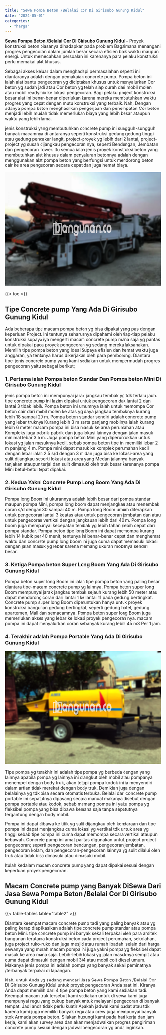 ```yaml
---
title: "Sewa Pompa Beton /Belalai Cor Di Girisubo Gunung Kidul"
date: "2024-05-04"
categories: 
  - "harga"
---
```


**Sewa Pompa Beton /Belalai Cor Di Girisubo Gunung Kidul** – Proyek konstruksi beton biasanya dihadapkan pada problem Bagaimana menangani progres pengecoran dalam jumlah besar secara efisien baik waktu maupun energi. Untuk memecahkan persoalan ini karenanya para pelaku konstruksi perlu memakai alat khusus.

Sebagai akses keluar dalam menghadapi permasalahan seperti ini diantaranya adalah dengan pemakaian concrete pump. Pompa beton ini ialah alat bantu pengecoran yg diciptakan khusus untuk menyalurkan Cor beton yg sudah jadi atau Cor beton yg telah siap curah dari mobil molen atau mobil readymix ke lokasi pengecoran. Bagi pelaku project konstruksi besar alat ini benar-benar diperlukan karena mereka membutuhkan waktu progres yang cepat dengan mutu konstruksi yang terbaik. Nah, Dengan adanya pompa beton menghasilkan pengerjaan dan penempatan Cor beton menjadi lebih mudah tidak memerlukan biaya yang lebih besar ataupun waktu yang lebih lama.

jenis konstruksi yang membutuhkan concrete pump ini sungguh-sungguh banyak macamnya di antaranya seperti konstruksi gedung gedung tinggi atau gedung pencakar langit, project-proyek yg lebih dari 2 lantai, project-project yg susah dijangkau pengecoran nya, seperti Bendungan, Jembatan dan pengecoran Tower. Itu semua ialah jenis proyek konstruksi beton yang membutuhkan alat khusus dalam penyaluran betonnya adalah dengan menggunakan alat pompa beton yang berfungsi untuk mendorong beton cair ke area pengecoran secara cepat dan juga hemat biaya.

![Sewa Pompa Beton /Belalai Cor Di Girisubo Gunung Kidul](/images/sewa-concrete-pump-24.png)

{{< toc >}}

## Tipe Concrete pump Yang Ada Di Girisubo Gunung Kidul

Ada beberapa tipe macam pompa beton yg bisa dipakai yang pas dengan keperluan Project. Ini tentunya seharusnya dipahami oleh tiap-tiap pelaku konstruksi supaya iya mengerti macam concrete pump mana saja yg pantas untuk dipakai pada proyek pengecoran yg sedang mereka laksanakan. Memilih tipe pompa beton yang ideal Supaya efisien dan hemat waktu juga anggaran, ya tentunya harus dikerjakan oleh para pemborong. Diantara tipe-jenis concrete pump yang kami sediakan untuk mempermudah progres pengecoran yaitu sebagai berikut;

### 1\. Pertama ialah Pompa beton Standar Dan Pompa beton Mini Di Girisubo Gunung Kidul

jenis pompa beton ini mempunyai jarak jangkau tembak yg tdk terlalu jauh. tipe concrete pump ini lazim dipakai untuk pengecoran dak lantai 2 dan lantai 3 tidak lebih. Pompa beton ini umumnya ialah untuk memompa Cor beton cair dari mobil molen ke atas yg daya jangkau tembaknya kurang lebih 18 sampai 20 m. Pompa beton standar sendiri adalah concrete pump yang lebar truknya Kurang lebih 3 m serta panjang mobilnya ialah kurang lebih 6 meter macam pompa ini bisa masuk ke area perumahan atau Kompleks juga pabrik-pabrik dan juga lokasi lainnya dengan jalan masuk minimal lebar 3.5 m. Juga pompa beton Mini yang diperuntukkan untuk lokasi yg jalan masuknya kecil, sebab pompa beton tipe ini memiliki lebar 2 m panjang 4 m. Pompa mini dapat masuk ke komplek perumahan kecil dengan lebar ialah 2.5 s/d dengan 3 m dan juga bisa ke lokasi-area yang sulit dijangkau seperti lokasi atau area yang Medan jalannya banyak tanjakan ataupun terjal dan sulit dimasuki oleh truk besar karenanya pompa Mini betul-betul tepat dipakai.

### 2\. Kedua Yakni Concrete Pump Long Boom Yang Ada Di Girisubo Gunung Kidul

Pompa long Boom ini ukurannya adalah lebih besar dari pompa standar maupun pompa Mini, pompa long boom dapat menjangkau atau menembak coran s/d dengan 30 sampai 40 m. Pompa long Boom umum diterapkan untuk pengecoran lantai 3 keatas atau untuk pengecoran jembatan dan atau untuk pengecoran vertikal dengan jangkauan lebih dari 40 m. Pompa long boom juga mempunyai kecepatan tembak yg lebih tahan /lebih cepat dari pompa standar. Pompa beton tipe long Boom ini dapat memompa kurang lebih 14 kubik per 40 menit, tentunya ini benar-benar cepat dan menghemat waktu dan concrete pump long boom ini juga cuma dapat memasuki lokasi dengan jalan masuk yg lebar karena memang ukuran mobilnya sendiri besar.

### 3\. Ketiga Pompa beton Super Long Boom Yang Ada Di Girisubo Gunung Kidul

Pompa beton super long Boom ini ialah tipe pompa beton yang paling besar diantara tipe-macam concrete pump yg lainnya. Pompa beton super long Boom mempunyai jarak jangkau tembak sejauh kurang lebih 50 meter atau dapat mendorong coran dari lantai 1 ke lantai 11 pada gedung bertingkat. Concrete pump super long Boom diperuntukan hanya untuk proyek konstruksi bangunan gedung bertingkat, seperti gedung hotel, gedung apartemen, Mall dan semacamnya. Pompa beton super long Boom juga memerlukan akses yang lebar ke lokasi proyek pengecoran nya. macam pompa ini dapat menyalurkan coran sebanyak kurang lebih 45 m3 Per 1 jam.

### 4\. Terakhir adalah Pompa Portable Yang Ada Di Girisubo Gunung Kidul

![Sewa Pompa Beton /Belalai Cor Di Girisubo Gunung Kidul](/images/sewa-concrete-pump-02.png)

Tipe pompa yg terakhir ini adalah tipe pompa yg berbeda dengan yang lainnya apabila pompa yg lainnya ini diangkut oleh mobil atau pompanya menempel dengan body truk, akan tetapi pompa kodok ini ia menyendiri dalam artian tidak merekat dengan body truk. Demikian juga dengan belalainya yg tdk bisa secara otomatis terbuka. Belalai dari concrete pump portable ini sepatutnya dipasang secara manual makanya disebut dengan pompa portable atau kodok, sebab memang pompa ini yaitu pompa yg fleksibel pompa yang bisa dibawa kemana saja tanpa sepatutnya tergantung dengan body mobil.

Pompa ini dapat dibawa ke titik yg sulit dijangkau oleh kendaraan dan tipe pompa ini dapat menjangkau cuma lokasi yg vertikal tdk untuk area yg tinggi sebab tipe pompa ini cuma dapat memompa secara vertikal ataupun kebawah. Concrete pump ini amat pantas digunakan untuk project project pengecoran; seperti pengecoran bendungan, pengecoran jembatan, pengecoran kolam, dan pengecoran-pengecoran lainnya yg sulit dilalui oleh truk atau tidak bisa dimasuki atau dimasuki mobil.

Itulah kedalam macam concrete pump yang dapat dipakai sesuai dengan keperluan proyek pengecoran.

## Macam Concrete pump yang Banyak DiSewa Dari Jasa Sewa Pompa Beton /Belalai Cor Di Girisubo Gunung Kidul

{{< table-tables table="table2" >}}

Diantara keempat macam concrete pump tadi yang paling banyak atau yg paling kerap diaplikasikan adalah tipe concrete pump standar atau pompa beton Mini. tipe concrete pump ini banyak sekali terpakai oleh para arsitek bangunan terutama konstruksi beton pada project perumahan, sekolahan, juga project ruko-ruko dan juga mesjid atau rumah ibadah. selain dari harga sewanya yang murah macam pompa ini juga yakni pompa yg fleksibel dapat masuk ke area mana saja. Lebih-lebih lokasi yg jalan masuknya sempit atau cuma dapat dimasuki dengan mobil 3/4 atau mobil colt diesel umum. Makanya jenis pompa ini adalah pompa yang banyak sekali peminatnya /terbanyak terpakai di lapangan.

Nah, untuk Anda yg sedang mencari Jasa Sewa Pompa Beton /Belalai Cor Di Girisubo Gunung Kidul untuk proyek pengecoran Anda saat ini. Kiranya Anda dapat memilih dari 4 tipe pompa beton yang kami sediakan tadi. Keempat macam truk tersebut kami sediakan untuk di sewa kami juga mempunyai regu yang cukup banyak untuk melayani pengecoran di banyak tempat. Jadi anda tidak perlu kuatir Apakah jadwal kami padat atau tdk karena kami juga memiliki banyak regu atau crew juga mempunyai banyak stok Armada pompa beton. Silakan hubungi kami pada hari kerja dan jam kerja, kami akan survey area dan akan menjadwalkan progres pengiriman concrete pump sesuai dengan jadwal pengecoran yg anda inginkan.
